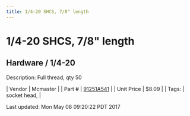 ```yaml
---
title: 1/4-20 SHCS, 7/8" length
---
```


# 1/4-20 SHCS, 7/8" length
## Hardware / 1/4-20
Description: 	Full thread, qty 50 

| Vendor | Mcmaster | 
| Part # | [91251A541](https://www.mcmaster.com/#91251A541) | 
| Unit Price | $8.09 | 
| Tags: | socket head,  | 

Last updated: Mon May 08 09:20:22 PDT 2017